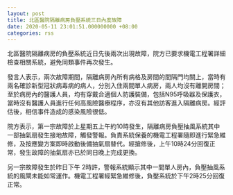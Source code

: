 ```yaml
---
layout: post
title: 北區醫院隔離病房負壓系統三日內度故障
date: 2020-05-11 23:01:51.000000000 +08:00
categories: rss
---
```


北區醫院隔離病房的負壓系統近日先後兩次出現故障，院方已要求機電工程署詳細檢查相關系統，避免同類事件再次發生。

發言人表示，兩次故障期間，隔離病房內所有病格及房間的間隔門均關上，當時有兩名確診新型冠狀病毒病的病人，分別入住兩間單人病房，兩人均沒有離開房間；至於病房內的醫護人員，均有穿戴合適個人防護裝備，包括N95呼吸器及保護衣，當時沒有醫護人員進行任何高風險醫療程序，亦沒有其他訪客進入隔離病房。經評估後，相信事件造成的感染風險很低。

院方表示，第一宗故障於上星期五上午約10時發生，隔離病房負壓抽風系統其中一部抽氣扇發生接地故障，觸發警報。負責系統保養的機電工程署隨即進行緊急維修，及按應變方案即時啟動後備抽氣扇替代。經搶修後，上午10時24分回復正常，發生故障的抽氣扇亦已於同日晚上完成更換。
 
另一宗故障發生於昨日下午 2時許，警報系統顯示其中一間單人房內，負壓抽風系統的風閘未能如常運作。機電工程署經緊急維修後，負壓系統於下午2時25分回復正常。
